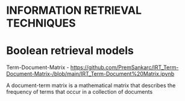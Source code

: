 # INFORMATION RETRIEVAL TECHNIQUES

# Boolean retrieval models


Term-Document-Matrix  - https://github.com/PremSankarc/IRT_Term-Document-Matrix-/blob/main/IRT_Term-Document%20Matrix.ipynb

A document-term matrix is a mathematical matrix that describes the frequency of terms that occur in a collection of documents
